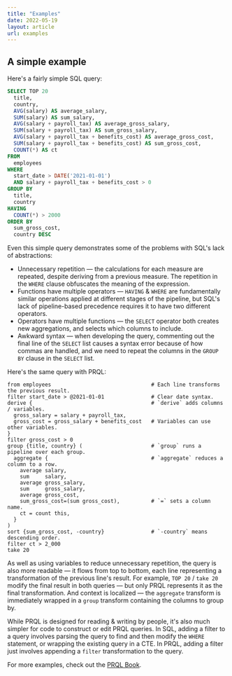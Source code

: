 ```yaml
---
title: "Examples"
date: 2022-05-19
layout: article
url: examples
---
```


## A simple example

Here's a fairly simple SQL query:

```sql
SELECT TOP 20
  title,
  country,
  AVG(salary) AS average_salary,
  SUM(salary) AS sum_salary,
  AVG(salary + payroll_tax) AS average_gross_salary,
  SUM(salary + payroll_tax) AS sum_gross_salary,
  AVG(salary + payroll_tax + benefits_cost) AS average_gross_cost,
  SUM(salary + payroll_tax + benefits_cost) AS sum_gross_cost,
  COUNT(*) AS ct
FROM
  employees
WHERE
  start_date > DATE('2021-01-01')
  AND salary + payroll_tax + benefits_cost > 0
GROUP BY
  title,
  country
HAVING
  COUNT(*) > 2000
ORDER BY
  sum_gross_cost,
  country DESC
```

Even this simple query demonstrates some of the problems with SQL's lack of
abstractions:

- Unnecessary repetition — the calculations for each measure are repeated,
  despite deriving from a previous measure. The repetition in the `WHERE` clause
  obfuscates the meaning of the expression.
- Functions have multiple operators — `HAVING` & `WHERE` are fundamentally
  similar operations applied at different stages of the pipeline, but SQL's lack
  of pipeline-based precedence requires it to have two different operators.
- Operators have multiple functions — the `SELECT` operator both creates new
  aggregations, and selects which columns to include.
- Awkward syntax — when developing the query, commenting out the final line of
  the `SELECT` list causes a syntax error because of how commas are handled, and
  we need to repeat the columns in the `GROUP BY` clause in the `SELECT` list.

Here's the same query with PRQL:

```prql
from employees                                # Each line transforms the previous result.
filter start_date > @2021-01-01               # Clear date syntax.
derive {                                      # `derive` adds columns / variables.
  gross_salary = salary + payroll_tax,
  gross_cost = gross_salary + benefits_cost   # Variables can use other variables.
}
filter gross_cost > 0
group {title, country} (                      # `group` runs a pipeline over each group.
  aggregate {                                 # `aggregate` reduces a column to a row.
    average salary,
    sum     salary,
    average gross_salary,
    sum     gross_salary,
    average gross_cost,
    sum_gross_cost=(sum gross_cost),          # `=` sets a column name.
    ct = count this,
  }
)
sort {sum_gross_cost, -country}               # `-country` means descending order.
filter ct > 2_000
take 20
```

As well as using variables to reduce unnecessary repetition, the query is also
more readable — it flows from top to bottom, each line representing a
transformation of the previous line's result. For example, `TOP 20` / `take 20`
modify the final result in both queries — but only PRQL represents it as the
final transformation. And context is localized — the `aggregate` transform is
immediately wrapped in a `group` transform containing the columns to group by.

While PRQL is designed for reading & writing by people, it's also much simpler
for code to construct or edit PRQL queries. In SQL, adding a filter to a query
involves parsing the query to find and then modify the `WHERE` statement, or
wrapping the existing query in a CTE. In PRQL, adding a filter just involves
appending a `filter` transformation to the query.

For more examples, check out the [PRQL Book](https://prql-lang.org/book/).

<!--

TODO: This was a nice example for the proposal, but until we get functions which can contain column names,
it doesn't compile, and so is confusing. When we get that working, we can re-enable it.

## A more complex example

Here's another SQL query, which calculates returns from prices on days with
valid prices.

> The implemented version of PRQL supports some but not all these features.

```sql
WITH total_returns AS (
  SELECT
    date,
    sec_id,
    -- Can't use a `WHERE` clause, as it would affect the row that the `LAG` function referenced.
    IF(is_valid_price, price_adjusted / LAG(price_adjusted, 1) OVER
      (PARTITION BY sec_id ORDER BY date) - 1 + dividend_return, NULL) AS return_total,
    IF(is_valid_price, price_adjusted_usd / LAG(price_adjusted_usd, 1) OVER
      (PARTITION BY sec_id ORDER BY date) - 1 + dividend_return, NULL) AS return_usd,
    IF(is_valid_price, price_adjusted / LAG(price_adjusted, 1) OVER
      (PARTITION BY sec_id ORDER BY date) - 1 + dividend_return, NULL)
      - interest_rate / 252 AS return_excess,
    IF(is_valid_price, price_adjusted_usd / LAG(price_adjusted_usd, 1) OVER
      (PARTITION BY sec_id ORDER BY date) - 1 + dividend_return, NULL)
      - interest_rate / 252 AS return_usd_excess
  FROM prices
)
SELECT
  *,
  return_total - (interest_rate / 252) AS return_excess,
  EXP(SUM(LN(GREATEST(1 + return_total - (interest_rate / 252), 0.01))) OVER (ORDER BY date)) AS return_excess_index
FROM total_returns
JOIN interest_rates USING (date)
```

> This might seem like a convoluted example, but it's taken from a real query.
> Indeed, it's also simpler and smaller than the full logic — note that it
> starts from `price_adjusted`, whose logic had to be split into a previous
> query to avoid the SQL becoming even less readable.

Here's the same query with PRQL:

```prql
prql version:0.3 db:snowflake                         # PRQL version & database name.

func excess x -> (x - interest_rate) / 252            # Functions are clean and simple.
func if_valid x -> is_valid_price ? x : null
func lag_day x -> group sec_id (                      # `group` is used for window partitions too
  sort date
  window (                                            # `window` runs a pipeline over each window
    lag 1 x                                           # `lag 1 x` lags the `x` col by 1
  )
)

func ret x -> x / (x | lag_day) - 1 + dividend_return

from prices
join interest_rates (==date)
select [                                              # `select` only includes unnamed columns, unlike `derive`
  return_total =      prices_adj   | ret | if_valid   # `|` can be used rather than newlines
  return_usd =        prices_usd   | ret | if_valid
  return_excess =     return_total | excess
  return_usd_excess = return_usd   | excess
  return_index = (                                    # No need for a CTE
    return_total + 1
    excess
    greatest 0.01
    ln
    group sec_id (                                    # Complicated logic remains clear(er)
      sort date
      window ..current (                              # Rolling sum
        sum
      )
    )
    exp
  )
]
```

Because we define the functions once rather than copying & pasting the code, we
get all the benefits of encapsulation and extensibility — we have reliable &
tested functions, whose purpose is explicit, which we can share across queries
and between colleagues.

We needed a CTE in the SQL query, because the lack of variables would have
required a nested window clause, which isn't allowed. With PRQL, our logic isn't
constrained by these arbitrary constraints — and is more compressed as a result.

The larger query demonstrates PRQL orthogonality. PRQL has fewer keywords
than SQL, and each of them does something specific and composable; for example:

- `group` maps a pipeline over groups; whether in a table context — `GROUP BY`
  in SQL — or within a `window` — `PARTITION BY` in SQL.
- A transform in context of a `group` does the same transformation to the group
  as it would to the table — for example finding the rolling sum of a column.
  For more on this equivalence, check out [`group`'s
  documentation](https://prql-lang.org/book/reference/transforms/group.html)
- `filter` filters out rows which don't meet a condition. That can be before an
  aggregate — `WHERE` in SQL — after an aggregate — `HAVING` in SQL — or within
  a `window` — `QUALIFY` in SQL. -->
